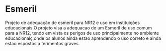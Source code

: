 # Esmeril
Projeto de adequação de esmeril para NR12 e uso em instituições educacionais
O projeto visa a adequacao de um Esmeril de uso comum para a NR12, tendo em vista os perigos de uso principalmente no ambiente educacionalç,onde os alunos ainda estao aprendendo o uso correto e ainda estao espostos  a ferimentos graves.
